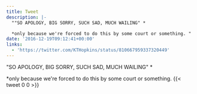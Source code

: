 ```yaml
---
title: Tweet
description: |-
  ""SO APOLOGY, BIG SORRY, SUCH SAD, MUCH WAILING" *

  *only because we're forced to do this by some court or something. "
date: '2016-12-19T09:12:41+00:00'
links:
  - 'https://twitter.com/KTHopkins/status/810667959337320449'
---
```

"SO APOLOGY, BIG SORRY, SUCH SAD, MUCH WAILING" *

*only because we're forced to do this by some court or something. 
      {{< tweet 0 0 >}}
    
